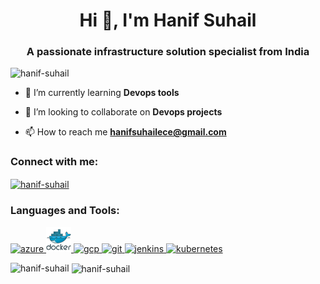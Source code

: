 <h1 align="center">Hi 👋, I'm Hanif Suhail</h1>
<h3 align="center">A passionate infrastructure solution specialist from India</h3>

<p align="left"> <img src="https://komarev.com/ghpvc/?username=hanif-suhail&label=Profile%20views&color=0e75b6&style=flat" alt="hanif-suhail" /> </p>

- 🌱 I’m currently learning **Devops tools**

- 👯 I’m looking to collaborate on **Devops projects**

- 📫 How to reach me **hanifsuhailece@gmail.com**

<h3 align="left">Connect with me:</h3>
<p align="left">
<a href="https://linkedin.com/in/hanif-suhail" target="blank"><img align="center" src="https://raw.githubusercontent.com/rahuldkjain/github-profile-readme-generator/master/src/images/icons/Social/linked-in-alt.svg" alt="hanif-suhail" height="30" width="40" /></a>
</p>

<h3 align="left">Languages and Tools:</h3>
<p align="left"> <a href="https://azure.microsoft.com/en-in/" target="_blank" rel="noreferrer"> <img src="https://www.vectorlogo.zone/logos/microsoft_azure/microsoft_azure-icon.svg" alt="azure" width="40" height="40"/> </a> <a href="https://www.docker.com/" target="_blank" rel="noreferrer"> <img src="https://raw.githubusercontent.com/devicons/devicon/master/icons/docker/docker-original-wordmark.svg" alt="docker" width="40" height="40"/> </a> <a href="https://cloud.google.com" target="_blank" rel="noreferrer"> <img src="https://www.vectorlogo.zone/logos/google_cloud/google_cloud-icon.svg" alt="gcp" width="40" height="40"/> </a> <a href="https://git-scm.com/" target="_blank" rel="noreferrer"> <img src="https://www.vectorlogo.zone/logos/git-scm/git-scm-icon.svg" alt="git" width="40" height="40"/> </a> <a href="https://www.jenkins.io" target="_blank" rel="noreferrer"> <img src="https://www.vectorlogo.zone/logos/jenkins/jenkins-icon.svg" alt="jenkins" width="40" height="40"/> </a> <a href="https://kubernetes.io" target="_blank" rel="noreferrer"> <img src="https://www.vectorlogo.zone/logos/kubernetes/kubernetes-icon.svg" alt="kubernetes" width="40" height="40"/> </a> </p>

<p><img align="left" src="https://github-readme-stats.vercel.app/api/top-langs?username=hanif-suhail&show_icons=true&locale=en&layout=compact" alt="hanif-suhail" /></p>

<p>&nbsp;<img align="center" src="https://github-readme-stats.vercel.app/api?username=hanif-suhail&show_icons=true&locale=en" alt="hanif-suhail" /></p>
